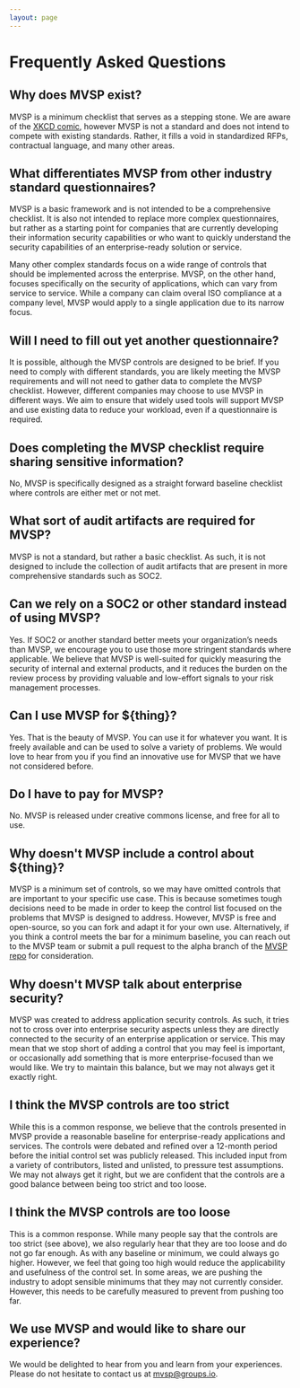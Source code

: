 ```yaml
---
layout: page
---
```

<div class="adoc">

# Frequently Asked Questions

## Why does MVSP exist?
MVSP is a minimum checklist that serves as a stepping stone. We are aware of the [XKCD comic](https://xkcd.com/927/), however MVSP is not a standard and does not intend to compete with existing standards. Rather, it fills a void in standardized RFPs, contractual language, and many other areas.

## What differentiates MVSP from other industry standard questionnaires?
MVSP is a basic framework and is not intended to be a comprehensive checklist. It is also not intended to replace more complex questionnaires, but rather as a starting point for companies that are currently developing their information security capabilities or who want to quickly understand the security capabilities of an enterprise-ready solution or service.

Many other complex standards focus on a wide range of controls that should be implemented across the enterprise. MVSP, on the other hand, focuses specifically on the security of applications, which can vary from service to service. While a company can claim overal ISO compliance at a company level, MVSP would apply to a single application due to its narrow focus.

## Will I need to fill out yet another questionnaire?
It is possible, although the MVSP controls are designed to be brief. If you need to comply with different standards, you are likely meeting the MVSP requirements and will not need to gather data to complete the MVSP checklist. However, different companies may choose to use MVSP in different ways. We aim to ensure that widely used tools will support MVSP and use existing data to reduce your workload, even if a questionnaire is required.

## Does completing the MVSP checklist require sharing sensitive information?
No, MVSP is specifically designed as a straight forward baseline checklist where controls are either met or not met.

## What sort of audit artifacts are required for MVSP?
MVSP is not a standard, but rather a basic checklist. As such, it is not designed to include the collection of audit artifacts that are present in more comprehensive standards such as SOC2.

## Can we rely on a SOC2 or other standard instead of using MVSP?
Yes. If SOC2 or another standard better meets your organization’s needs than MVSP, we encourage you to use those more stringent standards where applicable. We believe that MVSP is well-suited for quickly measuring the security of internal and external products, and it reduces the burden on the review process by providing valuable and low-effort signals to your risk management processes.

## Can I use MVSP for ${thing}?
Yes. That is the beauty of MVSP. You can use it for whatever you want. It is freely available and can be used to solve a variety of problems. We would love to hear from you if you find an innovative use for MVSP that we have not considered before.

## Do I have to pay for MVSP?
No. MVSP is released under creative commons license, and free for all to use.

## Why doesn't MVSP include a control about ${thing}?
MVSP is a minimum set of controls, so we may have omitted controls that are important to your specific use case. This is because sometimes tough decisions need to be made in order to keep the control list focused on the problems that MVSP is designed to address. However, MVSP is free and open-source, so you can fork and adapt it for your own use. Alternatively, if you think a control meets the bar for a minimum baseline, you can reach out to the MVSP team or submit a pull request to the alpha branch of the [MVSP repo](https://github.com/vendorsec/mvsp/)  for consideration.

## Why doesn't MVSP talk about enterprise security?
MVSP was created to address application security controls. As such, it tries not to cross over into enterprise security aspects unless they are directly connected to the security of an enterprise application or service. This may mean that we stop short of adding a control that you may feel is important, or occasionally add something that is more enterprise-focused than we would like. We try to maintain this balance, but we may not always get it exactly right.

## I think the MVSP controls are too strict
While this is a common response, we believe that the controls presented in MVSP provide a reasonable baseline for enterprise-ready applications and services. The controls were debated and refined over a 12-month period before the initial control set was publicly released. This included input from a variety of contributors, listed and unlisted, to pressure test assumptions. We may not always get it right, but we are confident that the controls are a good balance between being too strict and too loose.

## I think the MVSP controls are too loose
This is a common response. While many people say that the controls are too strict (see above), we also regularly hear that they are too loose and do not go far enough. As with any baseline or minimum, we could always go higher. However, we feel that going too high would reduce the applicability and usefulness of the control set. In some areas, we are pushing the industry to adopt sensible minimums that they may not currently consider. However, this needs to be carefully measured to prevent from pushing too far.

## We use MVSP and would like to share our experience?
We would be delighted to hear from you and learn from your experiences. Please do not hesitate to contact us at mvsp@groups.io.
</div>
